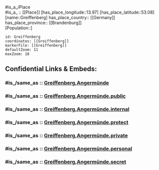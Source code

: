 ﻿---
confidential: public
isDeleted: false
location:
- 53.08
- 13.97
mapmarker: city
mapzoom:
- 7
- 12
SpocWebEntityId: 30564
tags:
- geo/City
type: City
---

#is_a_/Place  
#is_a_ :: [[Place]] 
[has_place_longitude::13.97] 
[has_place_latitude::53.08] 
[name::Greiffenberg] 
has_place_country:: [[Germany]]  
has_place_province:: [[Brandenburg]]  
[Population::] 



```leaflet
id: Greiffenberg
coordinates: [[Greiffenberg]] 
markerFile: [[Greiffenberg]] 
defaultZoom: 11 
maxZoom: 18
```


## Confidential Links & Embeds: 

### #is_/same_as :: [Greiffenberg,Angermünde](/_Standards/Earth/Continent/Europe/Europe~Central/Germany/Germany~East/Brandenburg/counties~Brandenburg/Uckermark/cities~Uckermark/Angermünde/Greiffenberg,Angermünde.md) 

### #is_/same_as :: [Greiffenberg,Angermünde.public](/_public/Earth/Continent/Europe/Europe~Central/Germany/Germany~East/Brandenburg/counties~Brandenburg/Uckermark/cities~Uckermark/Angermünde/Greiffenberg,Angermünde.public.md) 

### #is_/same_as :: [Greiffenberg,Angermünde.internal](/_internal/Earth/Continent/Europe/Europe~Central/Germany/Germany~East/Brandenburg/counties~Brandenburg/Uckermark/cities~Uckermark/Angermünde/Greiffenberg,Angermünde.internal.md) 

### #is_/same_as :: [Greiffenberg,Angermünde.protect](/_protect/Earth/Continent/Europe/Europe~Central/Germany/Germany~East/Brandenburg/counties~Brandenburg/Uckermark/cities~Uckermark/Angermünde/Greiffenberg,Angermünde.protect.md) 

### #is_/same_as :: [Greiffenberg,Angermünde.private](/_private/Earth/Continent/Europe/Europe~Central/Germany/Germany~East/Brandenburg/counties~Brandenburg/Uckermark/cities~Uckermark/Angermünde/Greiffenberg,Angermünde.private.md) 

### #is_/same_as :: [Greiffenberg,Angermünde.personal](/_personal/Earth/Continent/Europe/Europe~Central/Germany/Germany~East/Brandenburg/counties~Brandenburg/Uckermark/cities~Uckermark/Angermünde/Greiffenberg,Angermünde.personal.md) 

### #is_/same_as :: [Greiffenberg,Angermünde.secret](/_secret/Earth/Continent/Europe/Europe~Central/Germany/Germany~East/Brandenburg/counties~Brandenburg/Uckermark/cities~Uckermark/Angermünde/Greiffenberg,Angermünde.secret.md)

